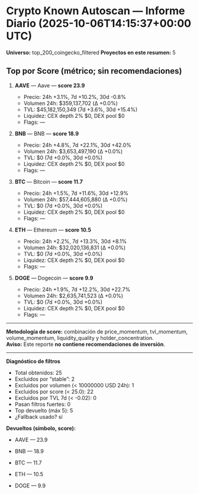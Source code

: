 # Crypto Known Autoscan — Informe Diario (2025-10-06T14:15:37+00:00 UTC)

**Universo:** top_200_coingecko_filtered
**Proyectos en este resumen:** 5

## Top por Score (métrico; sin recomendaciones)

1. **AAVE** — Aave — **score 23.9**
   - Precio: 24h +3.1%, 7d +10.2%, 30d -0.8%
   - Volumen 24h: $359,137,702 (Δ +0.0%)
   - TVL: $45,182,150,349 (7d +3.6%, 30d +15.4%)
   - Liquidez: CEX depth 2% $0, DEX pool $0
   - Flags: —

2. **BNB** — BNB — **score 18.9**
   - Precio: 24h +4.8%, 7d +22.1%, 30d +42.0%
   - Volumen 24h: $3,653,497,190 (Δ +0.0%)
   - TVL: $0 (7d +0.0%, 30d +0.0%)
   - Liquidez: CEX depth 2% $0, DEX pool $0
   - Flags: —

3. **BTC** — Bitcoin — **score 11.7**
   - Precio: 24h +1.5%, 7d +11.6%, 30d +12.9%
   - Volumen 24h: $57,444,605,880 (Δ +0.0%)
   - TVL: $0 (7d +0.0%, 30d +0.0%)
   - Liquidez: CEX depth 2% $0, DEX pool $0
   - Flags: —

4. **ETH** — Ethereum — **score 10.5**
   - Precio: 24h +2.2%, 7d +13.3%, 30d +8.1%
   - Volumen 24h: $32,020,136,831 (Δ +0.0%)
   - TVL: $0 (7d +0.0%, 30d +0.0%)
   - Liquidez: CEX depth 2% $0, DEX pool $0
   - Flags: —

5. **DOGE** — Dogecoin — **score 9.9**
   - Precio: 24h +1.9%, 7d +12.2%, 30d +22.7%
   - Volumen 24h: $2,635,741,523 (Δ +0.0%)
   - TVL: $0 (7d +0.0%, 30d +0.0%)
   - Liquidez: CEX depth 2% $0, DEX pool $0
   - Flags: —


---

**Metodología de score:** combinación de price_momentum, tvl_momentum, volume_momentum, liquidity_quality y holder_concentration.  
**Aviso:** Este reporte **no contiene recomendaciones de inversión**.


---
**Diagnóstico de filtros**

- Total obtenidos: 25
- Excluidos por “stable”: 2
- Excluidos por volumen (< 10000000 USD 24h): 1
- Excluidos por score (< 25.0): 22
- Excluidos por TVL 7d (< -0.02): 0
- Pasan filtros fuertes: 0
- Top devuelto (máx 5): 5
- ¿Fallback usado? sí


**Devueltos (símbolo, score):**

- AAVE — 23.9

- BNB — 18.9

- BTC — 11.7

- ETH — 10.5

- DOGE — 9.9



